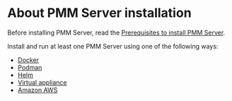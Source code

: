 # About PMM Server installation

Before installing PMM Server, read the [Prerequisites to install PMM Server](prerequisites.md).

Install and run at least one PMM Server using one of the following ways:

- [Docker](../install-pmm-server/baremetal/docker/index.md)
- [Podman](../install-pmm-server/baremetal/podman/index.md)
- [Helm](../install-pmm-server/baremetal/helm/index.md)
- [Virtual appliance](../install-pmm-server/baremetal/virtual/index.md)
- [Amazon AWS](../install-pmm-server/aws/aws.md)


